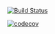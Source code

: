 [![Build Status](https://travis-ci.org/ryanliu3/cs107test.svg?branch=main)](https://travis-ci.org/ryanliu3/cs107test)

[![codecov](https://codecov.io/gh/ryanliu3/cs107test/branch/main/graph/badge.svg?token=EBZRTXSN2L)](undefined)